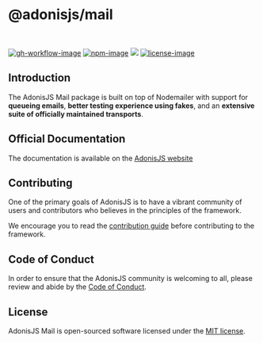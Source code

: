 # @adonisjs/mail

<br />

[![gh-workflow-image]][gh-workflow-url] [![npm-image]][npm-url] ![][typescript-image] [![license-image]][license-url]

## Introduction
The AdonisJS Mail package is built on top of Nodemailer with support for **queueing emails**, **better testing experience using fakes**, and an **extensive suite of officially maintained transports**.

## Official Documentation
The documentation is available on the [AdonisJS website](https://docs.adonisjs.com/guides/mail/introduction)

## Contributing
One of the primary goals of AdonisJS is to have a vibrant community of users and contributors who believes in the principles of the framework.

We encourage you to read the [contribution guide](https://github.com/adonisjs/.github/blob/main/docs/CONTRIBUTING.md) before contributing to the framework.

## Code of Conduct
In order to ensure that the AdonisJS community is welcoming to all, please review and abide by the [Code of Conduct](https://github.com/adonisjs/.github/blob/main/docs/CODE_OF_CONDUCT.md).

## License
AdonisJS Mail is open-sourced software licensed under the [MIT license](LICENSE.md).

[gh-workflow-image]: https://img.shields.io/github/actions/workflow/status/adonisjs/mail/checks.yml?style=for-the-badge
[gh-workflow-url]: https://github.com/adonisjs/mail/actions/workflows/checks.yml "Github action"

[npm-image]: https://img.shields.io/npm/v/@adonisjs/mail/latest.svg?style=for-the-badge&logo=npm
[npm-url]: https://www.npmjs.com/package/@adonisjs/mail/v/latest "npm"

[typescript-image]: https://img.shields.io/badge/Typescript-294E80.svg?style=for-the-badge&logo=typescript

[license-url]: LICENSE.md
[license-image]: https://img.shields.io/github/license/adonisjs/mail?style=for-the-badge
